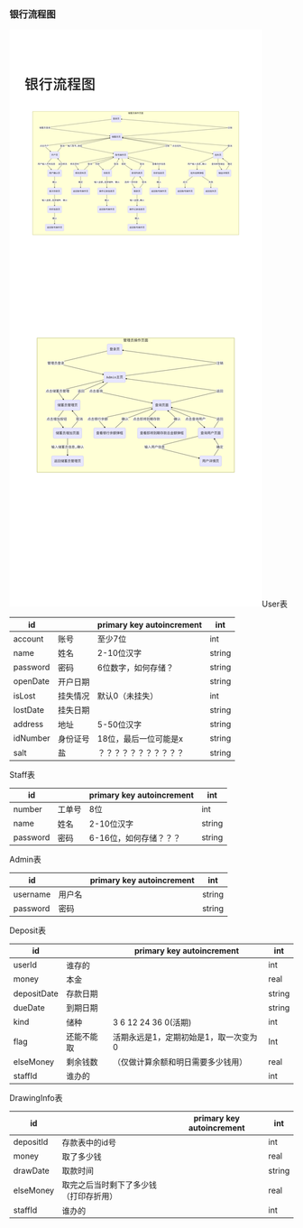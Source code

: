 ### 银行流程图

![](https://github.com/youxiho1/Bank/blob/master/bank_flow.png?raw=true)User表

| id       |          | primary key autoincrement | int    |
| -------- | -------- | ------------------------- | ------ |
| account  | 账号     | 至少7位                   | int    |
| name     | 姓名     | 2-10位汉字                | string |
| password | 密码     | 6位数字，如何存储？       | string |
| openDate | 开户日期 |                           | string |
| isLost   | 挂失情况 | 默认0（未挂失）           | int    |
| lostDate | 挂失日期 |                           | string |
| address  | 地址     | 5-50位汉字                | string |
| idNumber | 身份证号 | 18位，最后一位可能是x     | string |
| salt     | 盐       | ？？？？？？？？？？？    | string |

Staff表

| id       |        | primary key autoincrement | int    |
| -------- | ------ | ------------------------- | ------ |
| number   | 工单号 | 8位                       | int    |
| name     | 姓名   | 2-10位汉字                | string |
| password | 密码   | 6-16位，如何存储？？？    | string |

Admin表

| id       |        | primary key autoincrement | int    |
| -------- | ------ | ------------------------- | ------ |
| username | 用户名 |                           | string |
| password | 密码   |                           | string |

Deposit表

| id          |            | primary key autoincrement             | int    |
| ----------- | ---------- | ------------------------------------- | ------ |
| userId      | 谁存的     |                                       | int    |
| money       | 本金       |                                       | real   |
| depositDate | 存款日期   |                                       | string |
| dueDate     | 到期日期   |                                       | string |
| kind        | 储种       | 3 6 12 24 36      0(活期)             | int    |
| flag        | 还能不能取 | 活期永远是1，定期初始是1，取一次变为0 | Int    |
| elseMoney   | 剩余钱数   | （仅做计算余额和明日需要多少钱用）    | real   |
| staffId     | 谁办的     |                                       | int    |

DrawingInfo表

| id        |                                        | primary key autoincrement | int    |
| --------- | -------------------------------------- | ------------------------- | ------ |
| depositId | 存款表中的id号                         |                           | int    |
| money     | 取了多少钱                             |                           | real   |
| drawDate  | 取款时间                               |                           | string |
| elseMoney | 取完之后当时剩下了多少钱（打印存折用） |                           | real   |
| staffId   | 谁办的                                 |                           | int    |

